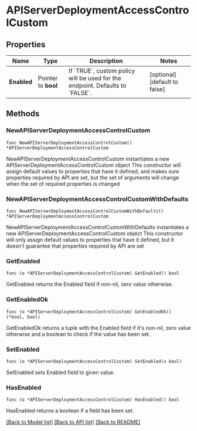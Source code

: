 # APIServerDeploymentAccessControlCustom

## Properties

Name | Type | Description | Notes
------------ | ------------- | ------------- | -------------
**Enabled** | Pointer to **bool** | If &#x60;TRUE&#x60;, custom policy will be used for the endpoint. Defaults to &#x60;FALSE&#x60;. | [optional] [default to false]

## Methods

### NewAPIServerDeploymentAccessControlCustom

`func NewAPIServerDeploymentAccessControlCustom() *APIServerDeploymentAccessControlCustom`

NewAPIServerDeploymentAccessControlCustom instantiates a new APIServerDeploymentAccessControlCustom object
This constructor will assign default values to properties that have it defined,
and makes sure properties required by API are set, but the set of arguments
will change when the set of required properties is changed

### NewAPIServerDeploymentAccessControlCustomWithDefaults

`func NewAPIServerDeploymentAccessControlCustomWithDefaults() *APIServerDeploymentAccessControlCustom`

NewAPIServerDeploymentAccessControlCustomWithDefaults instantiates a new APIServerDeploymentAccessControlCustom object
This constructor will only assign default values to properties that have it defined,
but it doesn't guarantee that properties required by API are set

### GetEnabled

`func (o *APIServerDeploymentAccessControlCustom) GetEnabled() bool`

GetEnabled returns the Enabled field if non-nil, zero value otherwise.

### GetEnabledOk

`func (o *APIServerDeploymentAccessControlCustom) GetEnabledOk() (*bool, bool)`

GetEnabledOk returns a tuple with the Enabled field if it's non-nil, zero value otherwise
and a boolean to check if the value has been set.

### SetEnabled

`func (o *APIServerDeploymentAccessControlCustom) SetEnabled(v bool)`

SetEnabled sets Enabled field to given value.

### HasEnabled

`func (o *APIServerDeploymentAccessControlCustom) HasEnabled() bool`

HasEnabled returns a boolean if a field has been set.


[[Back to Model list]](../README.md#documentation-for-models) [[Back to API list]](../README.md#documentation-for-api-endpoints) [[Back to README]](../README.md)


